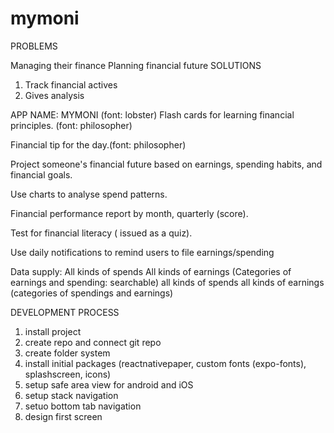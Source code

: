 # mymoni

PROBLEMS

Managing their finance
Planning financial future
SOLUTIONS

1. Track financial actives
2. Gives analysis

APP NAME: MYMONI (font: lobster)
Flash cards for learning financial principles. (font: philosopher)

Financial tip for the day.(font: philosopher)

Project someone's financial future based on earnings, spending habits, and financial goals.

Use charts to analyse spend patterns.

Financial performance report by month, quarterly (score).

Test for financial literacy ( issued as a quiz).

Use daily notifications to remind users to file earnings/spending

Data supply: All kinds of spends All kinds of earnings (Categories of earnings and spending: searchable)
all kinds of spends
all kinds of earnings
(categories of spendings and earnings)


DEVELOPMENT PROCESS
1. install project
2. create repo and connect git repo
3. create folder system
4. install initial packages (reactnativepaper, custom fonts (expo-fonts), splashscreen, icons)
5. setup safe area view for android and iOS
6. setup stack navigation
7. setuo bottom tab navigation
8. design first screen
